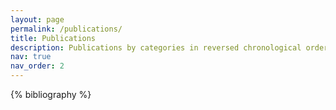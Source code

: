 ```yaml
---
layout: page
permalink: /publications/
title: Publications
description: Publications by categories in reversed chronological order. Generated by jekyll-scholar.
nav: true
nav_order: 2
---
```


<!-- _pages/publications.md -->
<div class="publications">
    <article>
        {% bibliography %}
    </article>
</div>
